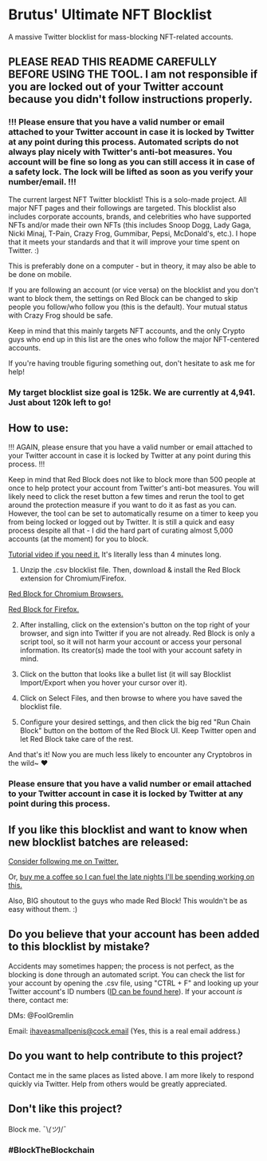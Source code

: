 # Brutus' Ultimate NFT Blocklist
A massive Twitter blocklist for mass-blocking NFT-related accounts.

## PLEASE READ THIS README CAREFULLY BEFORE USING THE TOOL. I am not responsible if you are locked out of your Twitter account because you didn't follow instructions properly. 

### !!! Please ensure that you have a valid number or email attached to your Twitter account in case it is locked by Twitter at any point during this process. Automated scripts do not always play nicely with Twitter's anti-bot measures. You account will be fine so long as you can still access it in case of a safety lock. The lock will be lifted as soon as you verify your number/email. !!!


The current largest NFT Twitter blocklist! This is a solo-made project. All major NFT pages and their followings are targeted. This blocklist also includes corporate accounts, brands, and celebrities who have supported NFTs and/or made their own NFTs (this includes Snoop Dogg, Lady Gaga, Nicki Minaj, T-Pain, Crazy Frog, Gummibar, Pepsi, McDonald's, etc.). I hope that it meets your standards and that it will improve your time spent on Twitter. :)

This is preferably done on a computer - but in theory, it may also be able to be done on mobile.

If you are following an account (or vice versa) on the blocklist and you don't want to block them, the settings on Red Block can be changed to skip people you follow/who follow you (this is the default). Your mutual status with Crazy Frog should be safe.

Keep in mind that this mainly targets NFT accounts, and the only Crypto guys who end up in this list are the ones who follow the major NFT-centered accounts.

If you're having trouble figuring something out, don't hesitate to ask me for help!

### My target blocklist size goal is 125k. We are currently at 4,941. Just about 120k left to go!

## How to use:

!!! AGAIN, please ensure that you have a valid number or email attached to your Twitter account in case it is locked by Twitter at any point during this process. !!!

Keep in mind that Red Block does not like to block more than 500 people at once to help protect your account from Twitter's anti-bot measures. You will likely need to click the reset button a few times and rerun the tool to get around the protection measure if you want to do it as fast as you can. However, the tool can be set to automatically resume on a timer to keep you from being locked or logged out by Twitter. It is still a quick and easy process despite all that - I did the hard part of curating almost 5,000 accounts (at the moment) for you to block.

[Tutorial video if you need it.](https://www.youtube.com/watch?v=yP48ls7OM5M) It's literally less than 4 minutes long.

1. Unzip the .csv blocklist file. Then, download & install the Red Block extension for Chromium/Firefox.

[Red Block for Chromium Browsers.](https://chrome.google.com/webstore/detail/red-block/knjpopecjigkkaddmoahjcfpbgedkibf/)

[Red Block for Firefox.](https://addons.mozilla.org/en-US/firefox/addon/red-block/)

2. After installing, click on the extension's button on the top right of your browser, and sign into Twitter if you are not already. Red Block is only a script tool, so it will not harm your account or access your personal information. Its creator(s) made the tool with your account safety in mind.

3. Click on the button that looks like a bullet list (it will say Blocklist Import/Export when you hover your cursor over it).

4. Click on Select Files, and then browse to where you have saved the blocklist file. 

6. Configure your desired settings, and then click the big red "Run Chain Block" button on the bottom of the Red Block UI. Keep Twitter open and let Red Block take care of the rest.

And that's it! Now you are much less likely to encounter any Cryptobros in the wild~ ♥


### Please ensure that you have a valid number or email attached to your Twitter account in case it is locked by Twitter at any point during this process.


## If you like this blocklist and want to know when new blocklist batches are released: 
[Consider following me on Twitter.](https://twitter.com/FoolGremlin)

Or, [buy me a coffee so I can fuel the late nights I'll be spending working on this.](https://ko-fi.com/bigshot)

Also, BIG shoutout to the guys who made Red Block! This wouldn't be as easy without them. :)


## Do you believe that your account has been added to this blocklist by mistake? 
Accidents may sometimes happen; the process is not perfect, as the blocking is done through an automated script. You can check the list for your account by opening the .csv file, using "CTRL + F" and looking up your Twitter account's ID numbers ([ID can be found here](https://tweeterid.com/)). If your account *is* there, contact me:

DMs: @FoolGremlin

Email: ihaveasmallpenis@cock.email (Yes, this is a real email address.)

## Do you want to help contribute to this project?

Contact me in the same places as listed above. I am more likely to respond quickly via Twitter. Help from others would be greatly appreciated.

## Don't like this project?

Block me. ¯\\_(ツ)_/¯

### #BlockTheBlockchain
